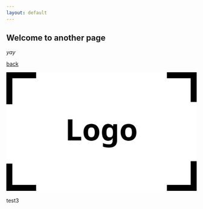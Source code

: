 ```yaml
---
layout: default
---
```


## Welcome to another page

_yay_

[back](./)

![test](assets/img/grids/logo.png)

test3


